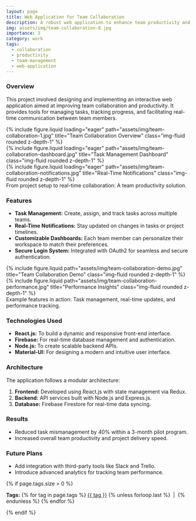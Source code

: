```yaml
---
layout: page
title: Web Application for Team Collaboration
description: A robust web application to enhance team productivity and collaboration.
img: assets/img/team-collaboration-0.jpg
importance: 3
category: work
tags:
  - collaboration
  - productivity
  - team-management
  - web-application
---
```


### Overview

This project involved designing and implementing an interactive web application aimed at improving team collaboration and productivity. It provides tools for managing tasks, tracking progress, and facilitating real-time communication between team members.

<div class="row">
    <div class="col-sm mt-3 mt-md-0">
        {% include figure.liquid loading="eager" path="assets/img/team-collaboration-1.jpg" title="Team Collaboration Overview" class="img-fluid rounded z-depth-1" %}
    </div>
    <div class="col-sm mt-3 mt-md-0">
        {% include figure.liquid loading="eager" path="assets/img/team-collaboration-dashboard.jpg" title="Task Management Dashboard" class="img-fluid rounded z-depth-1" %}
    </div>
    <div class="col-sm mt-3 mt-md-0">
        {% include figure.liquid loading="eager" path="assets/img/team-collaboration-notifications.jpg" title="Real-Time Notifications" class="img-fluid rounded z-depth-1" %}
    </div>
</div>
  
<div class="caption">
    From project setup to real-time collaboration: A team productivity solution.
</div>

### Features

- **Task Management:** Create, assign, and track tasks across multiple teams.
- **Real-Time Notifications:** Stay updated on changes in tasks or project timelines.
- **Customizable Dashboards:** Each team member can personalize their workspace to match their preferences.
- **Secure Login System:** Integrated with OAuth2 for seamless and secure authentication.

<div class="row justify-content-sm-center">
    <div class="col-sm-8 mt-3 mt-md-0">
        {% include figure.liquid path="assets/img/team-collaboration-demo.jpg" title="Team Collaboration Demo" class="img-fluid rounded z-depth-1" %}
    </div>
    <div class="col-sm-4 mt-3 mt-md-0">
        {% include figure.liquid path="assets/img/team-collaboration-performance.jpg" title="Performance Insights" class="img-fluid rounded z-depth-1" %}
    </div>
</div>
  
<div class="caption">
    Example features in action: Task management, real-time updates, and performance tracking.
</div>

### Technologies Used

- **React.js:** To build a dynamic and responsive front-end interface.
- **Firebase:** For real-time database management and authentication.
- **Node.js:** To create scalable backend APIs.
- **Material-UI:** For designing a modern and intuitive user interface.

### Architecture

The application follows a modular architecture:

1. **Frontend:** Developed using React.js with state management via Redux.
2. **Backend:** API services built with Node.js and Express.js.
3. **Database:** Firebase Firestore for real-time data syncing.

### Results

- Reduced task mismanagement by 40% within a 3-month pilot program.
- Increased overall team productivity and project delivery speed.

### Future Plans

- Add integration with third-party tools like Slack and Trello.
- Introduce advanced analytics for tracking team performance.

{% if page.tags.size > 0 %}

  <p class="post-tags">
    <strong>Tags:</strong>
    {% for tag in page.tags %}
      <a href="{{ '/tags/' | append: tag | relative_url }}" class="tag-link">{{ tag }}</a>
      {% unless forloop.last %}
        &nbsp;|&nbsp;
      {% endunless %}
    {% endfor %}
  </p>
{% endif %}
